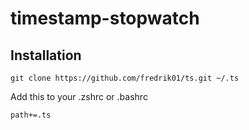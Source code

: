 # timestamp-stopwatch

## Installation

	git clone https://github.com/fredrik01/ts.git ~/.ts

Add this to your .zshrc or .bashrc

	path+=.ts
